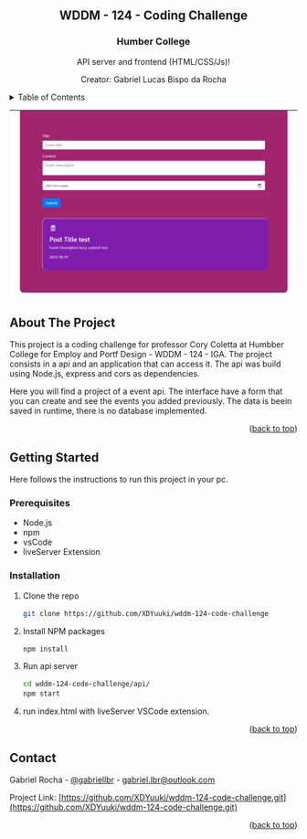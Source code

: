 <!-- PROJECT LOGO -->
<br />
<div align="center">
  <h2 align="center">WDDM - 124 - Coding Challenge</h3>
  <h3 align="center">Humber College</h3>

  <p align="center">
    API server and frontend (HTML/CSS/Js)!
  </p>
  <p alight="center">
    Creator: Gabriel Lucas Bispo da Rocha
  </p>
  
</div>



<!-- TABLE OF CONTENTS -->
<details>
  <summary>Table of Contents</summary>
  <ol>
    <li>
      <a href="#about-the-project">About The Project</a>
    </li>
    <li>
      <a href="#getting-started">Getting Started</a>
      <ul>
        <li><a href="#prerequisites">Prerequisites</a></li>
        <li><a href="#installation">Installation</a></li>
      </ul>
    </li>
    <li>
      <a href="#Contact">Contact</a>
    </li>
  </ol>
</details>

![interface](web/assets/interface-example.png)

<!-- ABOUT THE PROJECT -->
## About The Project

This project is a coding challenge for professor Cory Coletta at Humbber College for Employ and Portf Design - WDDM - 124 - IGA.
The project consists in a api and an application that can access it.
The api was build using Node.js, express and cors as dependencies.

Here you will find a project of a event api. The interface have a form that you can create and see the events you added previously.
The data is beein saved in runtime, there is no database implemented.



<p align="right">(<a href="#readme-top">back to top</a>)</p>


<!-- GETTING STARTED -->
## Getting Started

Here follows the instructions to run this project in your pc.

### Prerequisites

* Node.js
* npm
* vsCode
* liveServer Extension

### Installation

1. Clone the repo
   ```sh
   git clone https://github.com/XDYuuki/wddm-124-code-challenge
   ```
3. Install NPM packages
   ```sh
   npm install
   ```
4. Run api server
   ```sh
   cd wddm-124-code-challenge/api/
   npm start
   ```
5. run index.html with liveServer VSCode extension.

<p align="right">(<a href="#readme-top">back to top</a>)</p>


<!-- CONTACT -->
## Contact

Gabriel Rocha - [@gabriellbr](https://www.linkedin.com/in/gabriellbr/) - gabriel.lbr@outlook.com

Project Link: [https://github.com/XDYuuki/wddm-124-code-challenge.git](https://github.com/XDYuuki/wddm-124-code-challenge.git)

<p align="right">(<a href="#readme-top">back to top</a>)</p>


[linkedin-url]: https://www.linkedin.com/in/gabriellbr/
[Bootstrap-url]: https://getbootstrap.com
[Node.js-url]: https://nodejs.org/en
